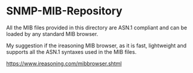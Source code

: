 # SNMP-MIB-Repository

All the MIB files provided in this directory are ASN.1 compliant and can be loaded by any standard MIB browser.

My suggestion if the ireasoning MIB browser, as it is fast, lightweight and supports all the ASN.1 syntaxes used in the MIB files.

https://www.ireasoning.com/mibbrowser.shtml
